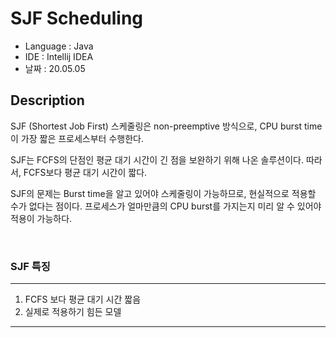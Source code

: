 # SJF Scheduling

* Language : Java
* IDE : Intellij IDEA
* 날짜 : 20.05.05

## Description

SJF (Shortest Job First) 스케줄링은 non-preemptive 방식으로, CPU burst time이 가장 짧은 프로세스부터 수행한다.   

SJF는 FCFS의 단점인 평균 대기 시간이 긴 점을 보완하기 위해 나온 솔루션이다.  따라서, FCFS보다 평균 대기 시간이 짧다.

SJF의 문제는 Burst time을 알고 있어야 스케줄링이 가능하므로, 현실적으로 적용할 수가 없다는 점이다.  프로세스가 얼마만큼의 CPU burst를 가지는지 미리 알 수 있어야  적용이 가능하다.

<br>

### SJF 특징

---
1. FCFS 보다 평균 대기 시간 짧음
2. 실제로 적용하기 힘든 모델
---